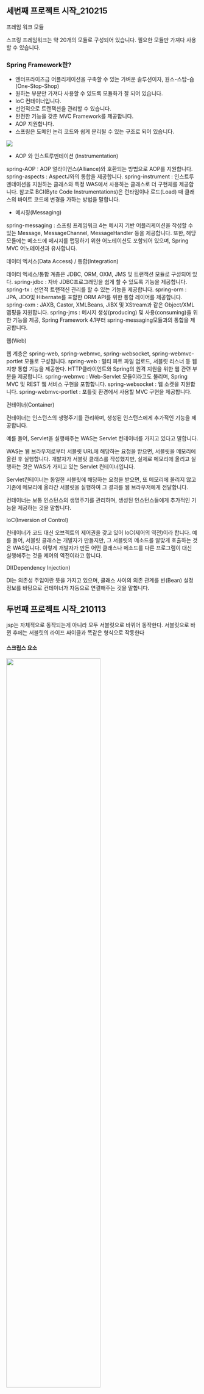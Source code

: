 ## 세번째 프로젝트 시작_210215

프레임 워크 모듈

스프링 프레임워크는 약 20개의 모듈로 구성되어 있습니다.
필요한 모듈만 가져다 사용할 수 있습니다.

### Spring Framework란?

* 엔터프라이즈급 어플리케이션을 구축할 수 있는 가벼운 솔루션이자, 원스-스탑-숍(One-Stop-Shop)
* 원하는 부분만 가져다 사용할 수 있도록 모듈화가 잘 되어 있습니다.
* IoC 컨테이너입니다.
* 선언적으로 트랜잭션을 관리할 수 있습니다.
* 완전한 기능을 갖춘 MVC Framework를 제공합니다.
* AOP 지원합니다.
* 스프링은 도메인 논리 코드와 쉽게 분리될 수 있는 구조로 되어 있습니다.

<img src ="https://user-images.githubusercontent.com/76678910/107940752-1322ee80-6fcc-11eb-8a58-cd0d11ba7b3a.png" > </img>

* AOP 와 인스트루멘테이션 (Instrumentation)

spring-AOP : AOP 얼라이언스(Alliance)와 호환되는 방법으로 AOP를 지원합니다.
spring-aspects : AspectJ와의 통합을 제공합니다.
spring-instrument : 인스트루멘테이션을 지원하는 클래스와 특정 WAS에서 사용하는 클래스로 더 구현체를 제공합니다. 참고로 BCI(Byte Code Instrumentations)은 런타임이나 로드(Load) 때 클래스의 바이트 코드에 변경을 가하는 방법을 말합니다.
 

* 메시징(Messaging)

spring-messaging : 스프링 프레임워크 4는 메시지 기반 어플리케이션을 작성할 수 있는 Message, MessageChannel, MessageHandler 등을 제공합니다. 또한, 해당 모듈에는 메소드에 메시지를 맵핑하기 위한 어노테이션도 포함되어 있으며, Spring MVC 어노테이션과 유사합니다.
 

데이터 엑서스(Data Access) / 통합(Integration)

데이터 엑세스/통합 계층은 JDBC, ORM, OXM, JMS 및 트랜잭션 모듈로 구성되어 있다.
spring-jdbc : 자바 JDBC프로그래밍을 쉽게 할 수 있도록 기능을 제공합니다.
spring-tx : 선언적 트랜잭션 관리를 할 수 있는 기능을 제공합니다.
spring-orm : JPA, JDO및 Hibernate를 포함한 ORM API를 위한 통합 레이어를 제공합니다.
spring-oxm : JAXB, Castor, XMLBeans, JiBX 및 XStream과 같은 Object/XML 맵핑을 지원합니다.
spring-jms : 메시지 생성(producing) 및 사용(consuming)을 위한 기능을 제공, Spring Framework 4.1부터 spring-messaging모듈과의 통합을 제공합니다.
 

웹(Web)

웹 계층은 spring-web, spring-webmvc, spring-websocket, spring-webmvc-portlet 모듈로 구성됩니다.
spring-web : 멀티 파트 파일 업로드, 서블릿 리스너 등 웹 지향 통합 기능을 제공한다. HTTP클라이언트와 Spring의 원격 지원을 위한 웹 관련 부분을 제공합니다.
spring-webmvc : Web-Servlet 모듈이라고도 불리며, Spring MVC 및 REST 웹 서비스 구현을 포함합니다.
spring-websocket : 웹 소켓을 지원합니다.
spring-webmvc-portlet : 포틀릿 환경에서 사용할 MVC 구현을 제공합니다.

컨테이너(Container)

컨테이너는 인스턴스의 생명주기를 관리하며, 생성된 인스턴스에게 추가적인 기능을 제공합니다.

예를 들어, Servlet을 실행해주는 WAS는 Servlet 컨테이너를 가지고 있다고 말합니다.

WAS는 웹 브라우저로부터 서블릿 URL에 해당하는 요청을 받으면, 서블릿을 메모리에 올린 후 실행합니다.
개발자가 서블릿 클래스를 작성했지만, 실제로 메모리에 올리고 실행하는 것은 WAS가 가지고 있는 Servlet 컨테이너입니다.

Servlet컨테이너는 동일한 서블릿에 해당하는 요청을 받으면, 또 메모리에 올리지 않고 기존에 메모리에 올라간 서블릿을 실행하여 그 결과를 웹 브라우저에게 전달합니다.

컨테이너는 보통 인스턴스의 생명주기를 관리하며, 생성된 인스턴스들에게 추가적인 기능을 제공하는 것을 말합니다.



IoC(Inversion of Control) 

컨테이너가 코드 대신 오브젝트의 제어권을 갖고 있어 IoC(제어의 역전)이라 합니다.
예를 들어, 서블릿 클래스는 개발자가 만들지만, 그 서블릿의 메소드를 알맞게 호출하는 것은 WAS입니다.
이렇게 개발자가 만든 어떤 클래스나 메소드를 다른 프로그램이 대신 실행해주는 것을 제어의 역전이라고 합니다.

 

DI(Dependency Injection)

DI는 의존성 주입이란 뜻을 가지고 있으며, 클래스 사이의 의존 관계를 빈(Bean) 설정 정보를 바탕으로 컨테이너가 자동으로 연결해주는 것을 말합니다.

## 두번째 프로젝트 시작_210113

jsp는 자체적으로 동작되는게 아니라 모두 서블릿으로 바뀌어 동작한다. 서블릿으로 바뀐 후에는 서블릿의 라이프 싸이클과 똑같은 형식으로 작동한다

#### 스크립스 요소

<img src = "https://user-images.githubusercontent.com/76678910/107172903-dd996680-6a09-11eb-874c-9b043fbe4f0f.png" height = "70%" width = "70%"> </img>

* <%@ %>는 페이지 지시자라고 하는데 서블릿으로 바뀔때 동작 하는 방법을 알려준다.
* <%= %>는 표현식이라고 한다. (= out.print(total))
* <%! %> 선언식이다. 클래스에서 변수나 메서드를 선언한다거나 필드를 선언할때 넣어준다. 매서드 뿐만아니라 특정 매서드를 서비스 매서드가 아니라, 필드나 매서드로 내가 지정하고 싶다면 선언식을 사용하면 도니다.

#### 주석

1. HTML 주석

HTML 주석은 <!--로 시작해서 -->로 끝나는 형태
HTML 주석은 HTML주석을 사용한 페이지를 웹에서 서비스할 때 화면에 주석이 내용이 표시되지는 않으나 , [소스보기]수행하면 HTML주석의 내용이 화면에 표시.
HTML주석의 예시
```
<!-- html 주석입니다. -->
```
2. JSP주석

JSP 페이지에서만 사용되며 <%--로 시작해서 --%>로 끝나는 형태
JSP 주석은 해당 페이지를, 웹 브라우저를 통해 출력 결과로서 표시하거나, 웹 브라우저 상에서 소스 보기를 해도 표시 되지 않음. 또한 JSP주석 내에 실행코드를 넣어도 그 코드는 실행되지 않음.
JSP주석의 예시
```
<%-- JSP 주석입니다. --%>
```
3. 자바주석

자바 주석은 //, /**/을 사용해서 작성.
//은 한 줄짜리 주석을 작성할 때 사용되고, /**/은 여러 줄의 주석을 작성할 때 사용
스크립트릿이나 선언문에서 사용되는 주석으로, 자바와 주석 처리 방법이 같음
자바주석의 예시
```
//주석
/*주석
여러 줄에 걸친 주석이다.
*/
```

HTMl <!-- --> 
JSP <%-- --> 
Java // or /* */ 

"각각 경우에 따라서 주석이 하는 역할 >> 주석이 주석일 때에  위치가 다를 수 있다."를 기억.

#### JSP의 내장객체

<img src ="https://user-images.githubusercontent.com/76678910/106701837-ace0b800-662a-11eb-9d98-e7d5ea027d29.png" ></img>

JavaScript의 기본문법을 이해한다.
DOM, Browser Event, Ajax이 각각 무엇인지 이해하고, 이를 활용해 웹화면을 제어할 수 있다.
JSP의 라이프사이클을 이해하고 redirect & forward 와 scope를 이해하고 사용할 수 있다. 
JSTL과 EL을 사용할 수 있다. 
데이터베이스를 설치하고 간단한 SQL을 사용할 수 있다. 
Maven을 이해하고 Maven을 이용한 웹 어플리케이션을 작성할 수 있다. 
JDBC 프로그래밍을 할 수 있다. 
Web API를 이해한다. 

> 210208
#### SCOPE


<img src = "https://user-images.githubusercontent.com/76678910/107175267-bcd40f80-6a0f-11eb-813f-0a5a4583c5cd.jpg" height = "40%" width = "40%"> </img>


* Application : 웹 어플리케이션이 시작되고 종료될 때까지 변수가 유지되는 경우 사용
Application.setAttribute() Application.getAttribute()
* Session : 웹 브라우저 별로 변수가 관리되는 경우 사용
Session.setAttribute() Session.getAttribute()
ex) 로그인, 장바구니 정보
* Request : http요청을 WAS가 받아서 웹 브라우저에게 응답할 때까지 변수가 유지되는 경우 사용
Request.setAttribute() Request.getAttribute()
포워딩이나 리다이렉트를 하더라도 없어지지 
http 요청을 WAS가 받아서 웹 브라우저에게 응답할 때까지 변수값을 유지하고자 할 경우 사용한다.
HttpServletRequest 객체를 사용한다.
JSP에서는 request 내장 변수를 사용한다.
서블릿에서는 HttpServletRequest 객체를 사용한다.
값을 저장할 때는 request 객체의 setAttribute()메소드를 사용한다.
값을 읽어 들일 때는 request 객체의 getAttribute()메소드를 사용한다.
forward 시 값을 유지하고자 사용한다.
앞에서 forward에 대하여 배울 때 forward 하기 전에 request 객체의 setAttribute() 메소드로 값을 설정한 후, 서블릿이나 jsp에게 결과를 전달하여 값을 출력하도록 하였는데 이렇게 포워드 되는 동안 값이 유지되는 것이 Request scope를 이용했다고 합니다.
* Page : 페이지 내에서 지역변수처럼 사용
포워드를 할때 pageContext는 없어진다 
PageContext.setAttribute() PageContext.getAttribute()
like 지역변수
서블릿에서는 거의 사용안함


>210208
와............진심 진짜................Server Tomcat v8.0 Server at localhost failed to start. 이 오류만 진짜 1시간 반뜬 것같다. 하란거 다해봤는데.........쟤때매 ㄹㅇ 공기까지 답답해지고 두통 오지게 왔음.........................................................자주 봐서 그만큼 익숙해졌다 싶었는데 오늘 역대급으로 해결안됐음.......................

1. windows -> preferences 가서 JAVA BUILD PATH가서 jdk랑 톰캣 지우고 다시 설치
2. 빨강불인 애들 각각 프로젝트 preferences가서 JAVA BUILD PATH 지우고 다시 설치
3. 그래도 안되면 .m2 폴더 삭제하고 update project 한다음에 다시 1번부터 해보기

>210209
이유 없는 빨간 엑스
-> 다이나믹 웹 머시기 버전 문제일 가능성있음
navigator가서 ~~~core.xml 누르고 java랑 다이나믹 웹 머시기 각각 1.8(jdk버전 맞춘거임) 3.1로 설치한다음 
Maven 프로젝트 업데이트 해주고
다시 해당 프로젝트 proference?가서 Build Path랑 Facet 재설정 해주면 엑박없어짐

>210114
* Maven이란?

Maven은 지금까지 애플리케이션을 개발하기 위해 반복적으로 진행해왔던 작업들을 지원하기 위하여 등장한 도구입니다. 
Maven을 사용하면 빌드(Build), 패키징, 문서화, 테스트와 테스트 리포팅, git, 의존성관리, svn등과 같은 형상관리서버와 연동(SCMs), 배포 등의 작업을 손쉽게 할 수 있습니다.
Maven을 이해하려면 CoC(Convention over Configuration)라는 단어를 먼저 이해해야 합니다.
CoC란 일종의 관습을 말하는데, 예를 들자면 프로그램의 소스파일은 어떤 위치에 있어야 하고, 소스가 컴파일된 파일들은 어떤 위치에 있어야 하고 등을 미리 정해놨다는 것입니다.
이 말은 관습에 이미 익숙한 사용자는 쉽게 Maven을 사용할 수 있는데, 관습에 익숙하지 않은 사용자는 이러한 제약사항에 대해서 심한 거부감을 느낄 수 있습니다.
Maven을 사용한다는 것은 어쩌면 이러한 관습 즉 CoC에 대해서 알아나가는 것이라고도 말할 수 있습니다. 


* 장점

Maven을 사용할 경우, 굉장히 편리한 점들이 많습니다.
많은 사람이 손꼽는 장점 중에는 편리한 의존성 라이브러리 관리가 있습니다.
앞에서 JSTL을 학습할 때, 몇 가지 파일을 다운로드 하여 /WEB-INF/lib폴더에 복사하여 사용했었습니다.
관련된 라이브러리가 많아질수록 이러한 방식은 상당히 불편해집니다.
Maven을 사용하면 설정 파일에 몇 줄 적어줌으로써 직접 다운로드 받거나 하는 것을 하지 않아도 라이브러리를 사용할 수 있습니다.
프로젝트에 참여하는 개발자가 많아지게 되면, 프로젝트를 빌드하는 방법에 대하여 가이드하는 것도 쉬운 일이 아닙니다.
Maven을 사용하게 되면 Maven에 설정한 대로 모든 개발자가 일관된 방식으로 빌드를 수행할 수 있게 됩니다.
Maven은 또한 다양한 플러그인을 제공해줘서, 굉장히 많은 일들을 자동화시킬 수 있습니다.

> 210115

Maven으로 생성된 프로젝트의 경우 자바 소스는 src/main/java 폴더에 생성됩니다.
웹 어플리케이션과 관련된 html, css등은 src/main/webapp 폴더에서 작성해야 합니다.

> 210118

프로그램 로직 수행은 Servlet에서, 결과 출력은 JSP에서 하는 것이 유리하다.
JSP에서는 되도록 자바 코드를 줄이는 것이 좋아요. 이를 위해서 제공되는 문법이 JSTL과 EL이에요.

### redirect vs forward

redirect는요. 클라이언트가 서버한테 요청을 보냈고요.그러면 이 서버는 어떤 일들을 처리하고 다시 어떻게 하냐면클라이언트한테 새로운 요청할 곳을 알려주면서 이걸로 다시 요청해요. 라고 주는 것이 리다이렉트에요.그래서 리다이렉트의 결과는 실제 실행한 다음에 url 주소가 바뀌었었던 거 혹시 기억하실까요? 그런데 포워드는요. 클라이언트는 요청을 보냈어요. 그런데 서버쪽에서 그 요청에 대해서 혼자 처리하는 것이 아니라 다른 누군가. back한테 처리를 맡기는 거죠. 이런 것을 포워드라고 하는데 이때 클라이언트는 이 서블릿, 요청받은 Servlet 1이 혼자서 다 처리해서 응답을 했는지 아니면 다른 누군가한테 부탁해서 처리를 했는지.
여기까지는 전혀 알 필요가 없어요.
그래서 포워드가 실행된 다음에는 url이 바뀌지 않아요. 

실제 클라이언ㅌ가 서버한테 요청을 하면 반드시 request와 response가 존재했다. was는 요청을 담당하고 있는 responces객체를 만드어서 요청이 들어와서 완료될때까지 계속 
forward는 저 객체가 1번 만들어지는 건데 redirect는 여러번 요청이 들어가서 각각 request와 response가 만들어진다.

### 리다이렉트

* 리다이렉트는 HTTP프로토콜로 정해진 규칙이다.
* 서버는 클라이언트의 요청에 대해 특정 URL로 이동을 요청할 수 있다. 이를 리다이렉트라고 한다.
* 서버는 클라이언트에게 HTTP 상태코드 302로 응답하는데 이때 헤더 내 Location 값에 이동할 URL 을 추가한다. 클라이언트는 리다이렉션 응답을 받게 되면 헤더(Location)에 포함된 URL로 재요청을 보내게 된다. 이때 브라우저의 주소창은 새 URL로 바뀌게 된다..
* 클라이언트는 서버로부터 받은 상태 값이 302이면 Location헤더값으로 재요청을 보내게 된다. 이때 브라우저의 주소창은 전송받은 URL로 바뀌게 된다.
* 서블릿이나 JSP는 리다이렉트하기 위해 HttpServletResponse 클래스의 sendRedirect() 메소드를 사용한다.

리다이렉션을 하는 이유
HTTP 애플리케이션은 언제나 아래 세가지를 원하기 때문에 리다이렉션은 현대의 웹에서는 불가피합니다.

신뢰할 수 있는 HTTP 트랜잭션의 수행
지연 최소화
네트워크 대역폭 절약

위와 같은 이유들 때문에, 웹 콘텐츠는 흔히 여러장소에 배포하게 됩니다.
이렇게 하면 한곳에서 실패한 경우 다른 곳을 이용할 수 있으므로 신뢰성 이 개선됩니다.
또한 클라이언트가 보다 가까운 리소스에 접근할 수 있게 되어 응답시간도 줄여줍니다.
또한 목적지 서버가 분산되므로 네트워크 혼잡도도 줄어들게 됩니다.
이렇게 리다이렉션이란 최적의 분산된 콘텐츠를 찾는 것을 도와주는 기법의 집합이라고 할 수 있습니다.

리다이렉션 구현에는 load-balancing(부하 균형)의 과제가 포함되는데, 왜냐하면 둘은 서로 공존하기 떄문입니다.(대부분의 리다이렉션 장치들은 몇가지 방식의 부하 균형을 포함)

리다이렉션이 필요한 곳
도메인 앨리어싱

1. 링크 유지하기
2. 안전하지 않은 요청에 대한 일시적인 응답
3. 긴 요청에 대한 일시적인 응답

### forward란?

웹 브라우저에서 Servlet1에게 요청을 보냄
Servlet1은 요청을 처리한 후, 그 결과를 HttpServletRequest에 저장
Servlet1은 결과가 저장된 HttpServletRequest와 응답을 위한 HttpServletResponse를 같은 웹 어플리케이션 안에 있는 Servlet2에게 전송(forward)
Servlet2는 Servlet1으로 부터 받은 HttpServletRequest와 HttpServletResponse를 이용하여 요청을 처리한 후 웹 브라우저에게 결과를 전송

<img src = "https://user-images.githubusercontent.com/76678910/106856801-68c0e680-6702-11eb-9a6c-864fd8a5a6e6.png" height = "40%" width = "40%"> </img>

```java
    protected void service(HttpServletRequest request, HttpServletResponse response) throws ServletException, IOException {
            
            int diceValue = (int)(Math.random() * 6) + 1; 
            request.setAttribute("dice", diceValue);
            // 맡겨 놓을 수 있는 객체를 setAttribute라고 한다. diceValue는 세탁물이고
	    //"dice"는 맡긴 이름. 나중에 "dice"라고 찾으면 diceValue값이 나온다. 

            RequestDispatcher requestDispatehcer = request.getRequestDispatcher("/next"); // 포워드하는 코드
            requestDispatehcer.forward(request, response); // 얘도 포워드 하기 위해 무조건 적어야하나봐
```


```java
    protected void service(HttpServletRequest request, HttpServletResponse response) throws ServletException, IOException {
        response.setContentType("text/html");
        PrintWriter out = response.getWriter();
        out.println("<html>");
        out.println("<head><title>form</title></head>");
        out.println("<body>");

        int dice = (Integer)request.getAttribute("dice");
        out.println("dice : " + dice);
        for(int i = 0; i < dice; i++) {
            out.print("<br>hello");
        }
        out.println("</body>");
        out.println("</html>");
    }
```

### JDBC란? 
* JDBC(Java Database Connectivity)의 정의
	- 자바를 이용한 데이터베이스 접속과 SQL 문장의 실행, 그리고 실행 결과로 얻어진 데이터의 핸들링을 제공하는 방법과 절차에 관한 규약
	- 자바 프로그램 내에서 SQL문을 실행하기 위한 자바 API
	- SQL과 프로그래밍 언어의 통합 접근 중 한 형태


<img src="https://user-images.githubusercontent.com/76678910/104908054-407a7d80-59c9-11eb-9c95-4339af860c07.png" width="60%" height="60%" title="px(픽셀) 크기 설정" alt="RubberDuck"></img><br/>

보통은 이런 JDBC를 직접 사용하지 않고 프레임워크를 쓴다 하지만 이렇게 원리를 이해하고 사용하면 문제해결이 보다 용이해진다. 

#### IMPORT
```java
import java.sql.*;
``` 
#### 드라이버 로드
```java
Class.forName( "com.mysql.jdbc.Driver" );
``` 
#### Connection 얻기
```java
String dburl  = "jdbc:mysql://localhost/dbName";
Connection con =  DriverManager.getConnection ( dburl, ID, PWD );
```
#### 소스코드 예제
```java
public static Connection getConnection() throws Exception{
	String url = "jdbc:oracle:thin:@117.16.46.111:1521:xe";
	String user = "smu";
	String password = "smu";
	Connection conn = null;
	Class.forName("oracle.jdbc.driver.OracleDriver");
	conn = DriverManager.getConnection(url, user, password);
	return conn;
}
``` 
#### Statement 생성
```java
Statement stmt = con.createStatement();
```
#### 질의 수행
```java
ResultSet rs = stmt.executeQuery("select no from user" );
```
#### ResultSet으로 결과 받기
```java
ResultSet rs =  stmt.executeQuery( "select no from user" );
while ( rs.next() )
      System.out.println( rs.getInt( "no") );
```
#### Close
```java
rs.close();
stmt.close();
con.close();
```
>210201
1. jdbc 에러 3일을 안돼서 절망하고 있었는데 maven 플젝 만들면서 pom.xml에 jdbc 관련 코드를 추가를 안해서 그랬었다................................
그래 나머지는 잘했던거야....대견해...

2. 아 tododto3에서 개 안받아지더니 ㄹㅇ 백번 다시보니깐 tododao에서 받아오고 있었음;;; 그러니깐 안되지ㅎㅎ 역시 다~~~ 내잘못^^

### REST API
REST API란?

REST는 REpresentational State Transfer라는 용어의 약자
REST API란 말 그대로 REST형식의 API를 말합니다. 

REST API란 핵심 컨텐츠 및 기능을 외부 사이트에서 활용할 수 있도록 제공되는 인터페이스입니다.

예를 들어, 네이버에서 블로그에 글을 저장하거나, 글 목록을 읽어갈 수 있도록 외부에 기능을 제공하거나 우체국에서 우편번호를 조회할 수 있는 기능을 제거하거나, 구글에서 구글 지도를 사용할 수 있도록 제공하는 것들을 말합니다.
웹 브라우저 뿐만 아니라 앱 등 다양한 클라이언트가 등장하면서 그러한 클라이언트들에게 대응하기 위해 REST API가 널리 사용되기 시작하였습니다.

서비스 업체들이 다양한 REST API를 제공함으로써, 클라이언트는 이러한 REST API들을 조합한 어플리케이션을 만들 수 있게 되었습니다.

이를 매시업(Mashup)이라고 합니다.

### Web API
API는  Application Programming Interface의 약자입니다.
“API(Application Programming Interface, 응용 프로그램 프로그래밍 인터페이스)는 응용 프로그램에서 사용할 수 있도록, 운영 체제나 프로그래밍 언어가 제공하는 기능을 제어할 수 있게 만든 인터페이스를 뜻합니다.

Web API 디자인 가이드

URI는 정보의 자원을 표현해야 합니다.
자원에 대한 행위는 HTTP Method(GET, POST, PUT, DELETE)로 표현합니다.


##  첫번째 프로젝트 시작_210101

> 210104 9일차 

#### 디버깅 성공?

이클립스, jdk, 톰캣 싹 다 다시 깔고 오류의 시작이었던 HeaderServlet 성공.ㅠㅠㅠㅠㅠ

#### 프로젝트 진행중
### HTML안에 이미지 넣기

1. HTML 파일 내에 이미지 파일이 있는 경우 : 이미지 이름 넣기

       <img src="이미지 경로" alt="이미지없을 때 나타나는 텍스트">

2. 다른 서버에 있는 이미지를 사용하는 경우

        <img src="이미지 경로" alt="이미지없을 때 나타는 텍스트">

3. 이미지URL을 링크하는 경우 : hyperlink tag 사용

        <a href="이미지가 있는 사이트의 주소">
         <img src="이미지의 주소" alt="이미지 없을 때 나타나는 텍스트">
        </a>



-------------------------------

>210103 8일차 

#### 디버깅

서블릿 생성하는 부분에서 오류가 처음 발생하고 더 번져서 해결 못함.....
톰캣 오류 수정하는 부분에서 이것저것 건들이다가 경로를 다 망쳐놓은듯...
시바......다 지우고 다시 깔아야하나..................................



--------------------------------
> 210101 7일차 

#### 오류 발생

서블릿 생성 부분에서 첫 오류 발생...이유 불명
일단 톰캣쪽 오류인듯.

--------------------------------
> 201231 6일차 

#### 3 CSS

float를 부모에게 자식으로 인식시키기 -> overflow

float 다른 엘리먼트에 인식시키기 -> clear


--------------------------------

> 201230_5일차 

#### 5-1 서블릿이란?

자바 웹 어플리케이션의 구성요소 중 동적인 처리를 하는 프로그램의 역할입니다.

서블릿을 정의해보면 서블릿(servlet)은 WAS에 동작하는 JAVA 클래스입니다. 

서블릿은 HttpServlet 클래스를 상속받아야 합니다.

서블릿과 JSP로부터 최상의 결과를 얻으려면, 웹 페이지를 개발할 때 이 두 가지(JSP, 서블릿)를 조화롭게 사용해야 합니다.

예를 들어, 웹 페이지를 구성하는 화면(HTML)은 JSP로 표현하고, 복잡한 프로그래밍은 서블릿으로 구현합니다.

#### 5-2 Servlet 작성법

tlqkf 날라갔어..........

서블릿 2.5에서는 web.xml 선택?을 필수적으로 해줘야한다. 서블릿 3.1에서는 어노테이션 작업이 자동으로 된다.////////.........?........

#### 5-3 Servlet 라이프 싸이클
service(request, response) 메소드

HttpServlet의 service메소드는 템플릿 메소드 패턴으로 구현합니다.

클라이언트의 요청이 GET일 경우에는 자신이 가지고 있는 doGet(request, response)메소드를 호출
클라이언트의 요청이 Post일 경우에는 자신이 가지고 있는 doPost(request, response)를 호출
 
LifecycleServlet 수정 실습

Service(request, response)메소드 주석처리
HttpServlet의 doGet(request, response)메소드 오버라이딩
HttpServlet의 doPost(request, response)메소드 오버라이딩

#### 1번 프로젝트 시작

 

1. position 속성으로 특별한 배치를 할 수 있습니다.

position 속성은 기본 static입니다.

그냥 순서대로 배치됩니다.

 

2. absolute는 기준점에 따라서 특별한 위치에 위치합니다.

top / left / right / bottom 으로 설정합니다.

기준점을 상위엘리먼트로 단계적으로 찾아가는데 static이 아닌 position이 기준점입니다.

 

3. relative는 원래 자신이 위치해야 할 곳을 기준으로 이동합니다.

top / left / right / bottom로 설정합니다.

 



엘리먼트가 배치되는 방식 (margin:10px)

margin으로 배치가 달라질 수 있습니다.

margin은 위 / 아래 / 좌 / 우 엘리먼트와 본인 간의 간격입니다.

따라서 그 간격만큼 내 위치가 달라집니다.


엘리먼트가 배치되는 방식 (float:left)

float 속성으로 원래 flow에서 벗어날 수 있고 둥둥 떠다닐 수 있습니다.

일반적인 배치에 따라서 배치된 상태에서 float는 벗어난 형태로 특별히 배치됩니다.

따라서 뒤에 block엘리먼트가 float 된 엘리먼트를 의식하지 못하고 중첩돼서 배치됩니다.




엘리먼트가 배치되는 방식 (box-model)

블록 엘리먼트의 경우 box의 크기와 간격에 관한 속성으로 배치를 추가 결정합니다.

margin, padding, border, outline으로 생성되는 것입니다.



box-shadow 속성도 box-model에 포함지어 설명할 수 있습니다.

box-shadow는 border 밖에 테두리를 그릴 수 있는 속성입니다.



box-sizing과 padding

padding 속성을 늘리면 엘리먼트의 크기가 달라질 수 있습니다.

box-sizing 속성으로 이를 컨트롤 할 수 있습니다.

box-sizing 속성을 border-box로 설정하면 엘리먼트의 크기를 고정하면서 padding 값만 늘릴 수 있습니다.


 

layout 구현방법은?

전체 레이아웃은 float를 잘 사용해서 2단, 3단 컬럼 배치를 구현합니다.

엘리먼트안의 텍스트의 간격과 다른 엘리먼트간의 간격은 padding과 margin 속성을 잘 활용해서 위치시킵니다.





-----------------------------------------



> 201229_4일차

JDK, Eclipse, apache Tomcat 설치 및 환경 설정 완료

---------------------------------------

> 201228_3일차

#### 2 HTML

HTML 태그

    <nav> 네이게이션 영역

    <ul>이란 unlisted? 순서가 상관없는 리스트




-----------------------------------------
> 201223_2일차


#### 생각해보기

1. 우리가 흔히 브라우저 탐색을 할 때 스크롤을 하거나, 어떤 것을 클릭하면서 화면의 위치를 바꿀 때, 브라우저는 어떻게 다시 화면을 그릴까요?

2. 위에서 표현된 그림처럼 다시 렌더링 되지 않을까요? 



1-1. Render Tree는 HTML의 변환된 파일인 DOM Tree와 CSS의 변환된 파일인 CSS Tree 파일을 합친 결과물입니다. 이는 우리가 보는 Web Page를 구성하는 구성요소이다. 즉, 브라우저를 통해서 Web Page에서 스크롤이나 탐색을 할 때 브라우저는 Web Page 구성요소인 Render Tree를 저장하고 있다가, 정보만 가져와서 Paint만 하면 된다.

2-1. 따라서 다시 렌더링되지 않는다.


HTML을 해석해서 DOM Tree를 만들고, CSS를 해석해서 역시 CSS Tree(CSS Object Model)을 만듭니다. 

이 과정에서 Parsing 과정이 필요하며 토큰 단위로 해석되는 방식은 일반적인 소스코드의 컴파일 과정이라고 보시면 됩니다.

DOM Tree와 CSS Tree, 이 두 개는 연관되어 있으므로 Render Tree로 다시 조합됩니다.

이렇게 조합된 결과는 화면에 어떻게 배치할지 크기와 위치 정보를 담고 있습니다.

이후에 이렇게 구성된 Render Tree정보를 통해서 화면에 어떤 부분에 어떻게 색칠을 할지 Painting과정을 거치게 됩니다.



HTML 문서 안에 HTML태그뿐 아니라 CSS, JavaScript코드가 존재합니다.

JavaScript 코드는 body 태그 닫히기 전에 위치하는 것이 렌더링을 방해하지 않아도 좋고, css코드는 head 안에 위치해서 렌더링 처리 시에 브라우저가 더 빨리 참고할 수 있게 하는 것이 좋습니다.




웹서버

웹 서버의 가장 중요한 기능은 클라이언트(Client)가 요청하는 HTML 문서나 각종 리소스(Resource)를 전달하는 것입니다.




> 201216_1일차


#### http / https 차이점 

https는 서버와 클라이언트 사이에 주고받는 정보를 암호화하여 처리

